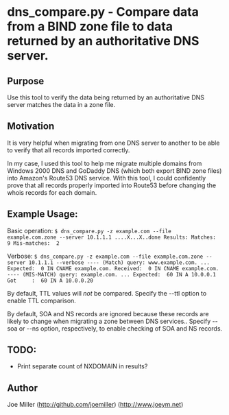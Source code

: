 dns_compare.py - Compare data from a BIND zone file to data returned by an authoritative DNS server.
=====================================================================================================

Purpose
-------
Use this tool to verify the data being returned by an authoritative DNS server matches
the data in a zone file.

Motivation
----------
It is very helpful when migrating from one DNS server to another to be able to
verify that all records imported correctly.

In my case, I used this tool to help me migrate multiple domains from
Windows 2000 DNS and GoDaddy DNS (which both export BIND zone files) into Amazon's
Route53 DNS service.  With this tool, I could confidently prove that all records
properly imported into Route53 before changing the whois records for each domain.

Example Usage:
--------------
Basic operation:
	``
    $ dns_compare.py -z example.com --file example.com.zone --server 10.1.1.1
    ....X...X..done
    Results:
    Matches:      9
    Mis-matches:  2
	``

Verbose:
	``
    $ dns_compare.py -z example.com --file example.com.zone --server 10.1.1.1 --verbose
	----
	(Match) query: www.example.com. ...
	Expected:  0 IN CNAME example.com.
	Received:  0 IN CNAME example.com.
	----
	(MIS-MATCH) query: example.com. ...
	Expected:  60 IN A 10.0.0.1
	Got     :  60 IN A 10.0.0.20
	``

By default, TTL values will _not_ be compared.  Specify the --ttl option to
enable TTL comparison.

By default, SOA and NS records are ignored because these records are likely
to change when migrating a zone between DNS services..  Specify --soa or --ns option,
respectively, to enable checking of SOA and NS records.

TODO:
-----
- Print separate count of NXDOMAIN in results?

Author
------
Joe Miller (http://github.com/joemiller) (http://www.joeym.net)